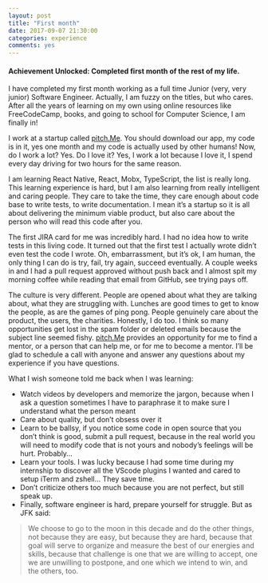 ```yaml
---
layout: post
title: "First month"
date: 2017-09-07 21:30:00
categories: experience
comments: yes
---
```


#### Achievement Unlocked: Completed first month of the rest of my life. 

I have completed my first month working as a full time Junior (very, very junior) Software Engineer. Actually, I am fuzzy on the titles, but who cares. After all the years of learning on my own using online resources like FreeCodeCamp, books, and going to school for Computer Science, I am finally in! 

I work at a startup called [pitch.Me](http://pitch.me/). You should download our app, my code is in it, yes one month and my code is actually used by other humans! Now, do I work a lot? Yes. Do I love it? Yes, I work a lot because I love it, I spend every day driving for two hours for the same reason.

I am learning React Native, React, Mobx, TypeScript, the list is really long. This learning experience is hard, but I am also learning from really intelligent and caring people. They care to take the time, they care enough about code base to write tests, to write documentation. I mean it’s a startup so it is all about delivering the minimum viable product, but also care about the person who will read this code after you. 

The first JIRA card for me was incredibly hard. I had no idea how to write tests in this living code. It turned out that the first test I actually wrote didn’t even test the code I wrote. Oh, embarrassment, but it’s ok, I am human, the only thing I can do is try, fail, try again, succeed eventually. A couple weeks in and I had a pull request approved without push back and I almost spit my morning coffee while reading that email from GitHub, see trying pays off. 

The culture is very different. People are opened about what they are talking about, what they are struggling with. Lunches are good times to get to know the people, as are the games of ping pong. People genuinely care about the product, the users, the charities. Honestly, I do too. I think so many opportunities get lost in the spam folder or deleted emails because the subject line seemed fishy. [pitch.Me](https://goo.gl/pxJuFx) provides an opportunity for me to find a mentor, or a person that can help me, or for me to become a mentor. I’ll be glad to schedule a call with anyone and answer any questions about my experience if you have questions. 

What I wish someone told me back when I was learning:
* Watch videos by developers and memorize the jargon, because when I ask a question sometimes I have to paraphrase it to make sure I understand what the person meant
* Care about quality, but don’t obsess over it
* Learn to be ballsy, if you notice some code in open source that you don’t think is good, submit a pull request, because in the real world you will need to modify code that is not yours and nobody’s feelings will be hurt. Probably…
* Learn your tools. I was lucky because I had some time during my internship to discover all the VScode plugins I wanted and cared to setup iTerm and zshell… They save time. 
* Don’t criticize others too much because you are not perfect, but still speak up.
* Finally, software engineer is hard, prepare yourself for struggle. But as JFK said: 

> We choose to go to the moon in this decade and do the other things, not because they are easy, but because they are hard, because that goal will serve to organize and measure the best of our energies and skills, because that challenge is one that we are willing to accept, one we are unwilling to postpone, and one which we intend to win, and the others, too.
